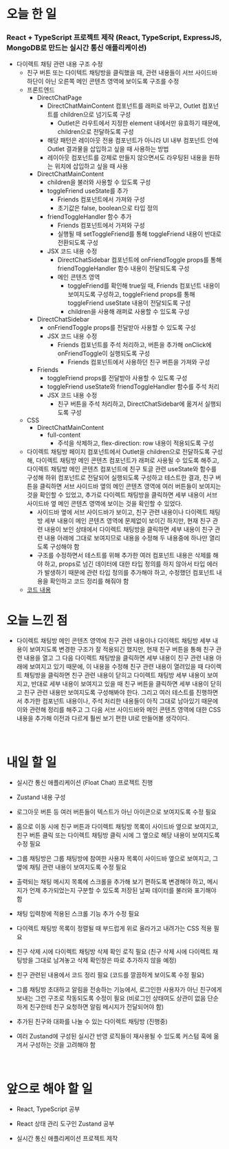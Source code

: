 # 오늘 한 일

### React + TypeScript 프로젝트 제작 (React, TypeScript, ExpressJS, MongoDB로 만드는 실시간 통신 애플리케이션)

- 다이렉트 채팅 관련 내용 구조 수정
  - 친구 버튼 또는 다이텍트 채팅방을 클릭했을 때, 관련 내용들이 서브 사이드바 하단이 아닌 오른쪽 메인 콘텐츠 영역에 보이도록 구조를 수정
  - 프론트엔드
    - DirectChatPage
      - DirectChatMainContent 컴포넌트를 래퍼로 바꾸고, Outlet 컴포넌트를 children으로 넘기도록 구성
        - Outlet은 라우트에서 지정한 element 내에서만 유효하기 때문에, children으로 전달하도록 구성
      - 해당 패턴은 레이아웃 전용 컴포넌트가 아니라 UI 내부 컴포넌트 안에 Outlet 결과물을 삽입하고 싶을 때 사용하는 방법
      - 레이아웃 컴포넌트를 강제로 만들지 않으면서도 라우팅된 내용을 원하는 위치에 삽입하고 싶을 때 사용
    - DirectChatMainContent
      - children을 불러와 사용할 수 있도록 구성
      - toggleFriend useState를 추가
        - Friends 컴포넌트에서 가져와 구성
        - 초기값은 false, boolean으로 타입 정의
      - friendToggleHandler 함수 추가
        - Friends 컴포넌트에서 가져와 구성
        - 실행될 때 setToggleFriend를 통해 toggleFriend 내용이 반대로 전환되도록 구성
      - JSX 코드 내용 수정
        - DirectChatSidebar 컴포넌트에 onFriendToggle props를 통해 friendToggleHandler 함수 내용이 전달되도록 구성
        - 메인 콘텐츠 영역
          - toggleFriend를 확인해 true일 때, Friends 컴포넌트 내용이 보여지도록 구성하고, toggleFriend props를 통해 toggleFriend useState 내용이 전달되도록 구성
          - children을 사용해 래퍼로 사용할 수 있도록 구성
    - DirectChatSidebar
      - onFriendToggle props를 전달받아 사용할 수 있도록 구성
      - JSX 코드 내용 수정
        - Friends 컴포넌트를 주석 처리하고, 버튼을 추가해 onClick에 onFriendToggle이 실행되도록 구성
          - Friends 컴포넌트에서 사용하던 친구 버튼을 가져와 구성
    - Friends
      - toggleFriend props를 전달받아 사용할 수 있도록 구성
      - toggleFriend useState와 friendToggleHandler 함수를 주석 처리
      - JSX 코드 내용 수정
        - 친구 버튼을 주석 처리하고, DirectChatSidebar에 옮겨서 실행되도록 구성
  - CSS
    - DirectChatMainContent
      - full-content
        - 주석을 삭제하고, flex-direction: row 내용이 적용되도록 구성
  - 다이렉트 채팅방 페이지 컴포넌트에서 Outlet을 children으로 전달하도록 구성해, 다이렉트 채팅방 메인 콘텐츠 컴포넌트가 래퍼로 사용될 수 있도록 해주고, 다이렉트 채팅방 메인 콘텐츠 컴포넌트에 친구 토글 관련 useState와 함수를 구성해 하위 컴포넌트로 전달되어 실행되도록 구성하고 테스트한 결과, 친구 버튼을 클릭하면 서브 사이드바 옆의 메인 콘텐츠 영역에 여러 버튼들이 보여지는 것을 확인할 수 있었고, 추가로 다이렉트 채팅방을 클릭하면 세부 내용이 서브 사이드바 옆 메인 콘텐츠 영역에 보이는 것을 확인할 수 있었다.
    - 사이드바 옆에 서브 사이드바가 보이고, 친구 관련 내용이나 다이렉트 채팅방 세부 내용이 메인 콘텐츠 영역에 문제없이 보이긴 하지만, 현재 친구 관련 내용이 보인 상태에서 다이렉트 채팅방을 클릭하면 세부 내용이 친구 관련 내용 아래에 그대로 보여지므로 내용을 수정해 두 내용중에 하나만 열리도록 구성해야 함
    - 구조를 수정하면서 테스트를 위해 추가한 여러 컴포넌트 내용은 삭제를 해야 하고, props로 넘긴 데이터에 대한 타입 정의를 하지 않아서 타입 에러가 발생하기 때문에 관련 타입 정의를 추가해야 하고, 수정했던 컴포넌트 내용을 확인하고 코드 정리를 해줘야 함
  - [코드 내용](https://github.com/jeongsangtae/float-chat/commit/ae6bc9fe1477dc110763875d55be6941053150e7)

# 오늘 느낀 점

- 다이렉트 채팅방 메인 콘텐츠 영역에 친구 관련 내용이나 다이렉트 채팅방 세부 내용이 보여지도록 변경한 구조가 잘 적용되긴 했지만, 현재 친구 버튼을 통해 친구 관련 내용을 열고 그 다음 다이렉트 채팅방을 클릭하면 세부 내용이 친구 관련 내용 아래에 보여지고 있기 때문에, 이 내용을 수정해 친구 관련 내용이 열려있을 때 다이렉트 채팅방을 클릭하면 친구 관련 내용이 닫히고 다이렉트 채팅방 세부 내용이 보여지고, 반대로 세부 내용이 보여지고 있을 때 친구 버튼을 클릭하면 세부 내용이 닫히고 친구 관련 내용만 보여지도록 구성해봐야 한다. 그리고 여러 테스트를 진행하면서 추가한 컴포넌트 내용이나, 주석 처리한 내용들이 아직 그대로 남아있기 때문에 이와 관련해 정리를 해주고 그 다음 서브 사이드바와 메인 콘텐츠 영역에 대한 CSS 내용을 추가해 이전과 다르게 훨씬 보기 편한 UI로 만들어볼 생각이다.

<br />

# 내일 할 일

- 실시간 통신 애플리케이션 (Float Chat) 프로젝트 진행

- Zustand 내용 구성

- 로그아웃 버튼 등 여러 버튼들이 텍스트가 아닌 아이콘으로 보여지도록 수정 필요

- 홈으로 이동 시에 친구 버튼과 다이렉트 채팅방 목록이 사이드바 옆으로 보여지고, 친구 버튼 클릭 또는 다이렉트 채팅방 클릭 시에 그 옆으로 해당 내용이 보여지도록 수정 필요

- 그룹 채팅방은 그룹 채팅방에 참여한 사용자 목록이 사이드바 옆으로 보여지고, 그 옆에 채팅 관련 내용이 보여지도록 수정 필요

- 출력되는 채팅 메시지 목록에 스크롤을 추가해 보기 편하도록 변경해야 하고, 메시지가 언제 추가되었는지 구분할 수 있도록 저장된 날짜 데이터를 불러와 표기해야 함

- 채팅 입력창에 적용된 스크롤 기능 추가 수정 필요

- 다이렉트 채팅방 목록이 정렬될 때 부드럽게 위로 올라가고 내려가는 CSS 적용 필요

- 친구 삭제 시에 다이렉트 채팅방 삭제 확인 로직 필요 (친구 삭제 시에 다이렉트 채팅방을 그대로 남겨놓고 삭제 확인창은 따로 추가하지 않을 예정)

- 친구 관련된 내용에서 코드 정리 필요 (코드를 깔끔하게 보이도록 수정 필요)

- 그룹 채팅방 초대하고 알림을 전송하는 기능에서, 로그인한 사용자가 아닌 친구에게 보내는 그런 구조로 작동되도록 수정이 필요 (비로그인 상태여도 상관이 없음 단순하게 친구한테 친구 요청하면 알림 메시지가 전달되어야 함)

- 추가된 친구와 대화를 나눌 수 있는 다이렉트 채팅방 (진행중)

- 여러 Zustand에 구성된 실시간 반영 로직들이 재사용될 수 있도록 커스텀 훅에 옮겨서 구성하는 것을 고려해야 함

<br />

# 앞으로 해야 할 일

- React, TypeScript 공부

- React 상태 관리 도구인 Zustand 공부

- 실시간 통신 애플리케이션 프로젝트 제작
